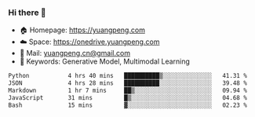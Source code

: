 ### Hi there 👋

- 🏠 Homepage: https://yuangpeng.com
- ☁️ Space: https://onedrive.yuangpeng.com
- 📧 Mail: yuangpeng.cn@gmail.com
- 🌅 Keywords: Generative Model, Multimodal Learning

<!--
**yuangpeng/yuangpeng** is a ✨ _special_ ✨ repository because its `README.md` (this file) appears on your GitHub profile.

Here are some ideas to get you started:

- 🔭 I’m currently working on ...
- 🌱 I’m currently learning ...
- 👯 I’m looking to collaborate on ...
- 🤔 I’m looking for help with ...
- 💬 Ask me about ...
- 📫 How to reach me: ...
- 😄 Pronouns: ...
- ⚡ Fun fact: ...
-->

<!--START_SECTION:waka-->

```txt
Python           4 hrs 40 mins   ██████████▒░░░░░░░░░░░░░░   41.31 %
JSON             4 hrs 28 mins   ██████████░░░░░░░░░░░░░░░   39.48 %
Markdown         1 hr 7 mins     ██▒░░░░░░░░░░░░░░░░░░░░░░   09.94 %
JavaScript       31 mins         █▒░░░░░░░░░░░░░░░░░░░░░░░   04.68 %
Bash             15 mins         ▓░░░░░░░░░░░░░░░░░░░░░░░░   02.23 %
```

<!--END_SECTION:waka-->
